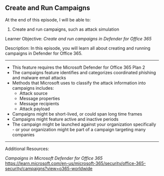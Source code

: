 ## Create and Run Campaigns 
At the end of this episode, I will be able to:    

1. Create and run campaigns, such as attack simulation 

Learner Objective: *Create and run campaigns in Defender for Office 365*    

Description: In this episode, you will learn all about creating and running campaigns in Defender for Office 365. 

--------  

* This feature requires the Microsoft Defender for Office 365 Plan 2
* The campaigns feature identifies and categorizes coordinated phishing and malware email attacks
* Methods that Microsoft uses to classify the attack information into campaigns includes:
	- Attack source 
	- Message properties 
	- Message recipients
	- Attack payload 
* Campaigns might be short-lived, or could span long time frames
* Campaigns might feature active and inactive periods 
* The campaign might be launched against your organization specifically - or your organization might be part of a campaign targeting many companies  


-----------

Additional Resources:

*Campaigns in Microsoft Defender for Office 365*
https://learn.microsoft.com/en-us/microsoft-365/security/office-365-security/campaigns?view=o365-worldwide